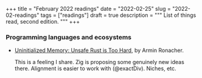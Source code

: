 +++
title = "February 2022 readings"
date = "2022-02-25"
slug = "2022-02-readings"
tags = ["readings"]
draft = true
description = """
List of things read, second edition.
"""
+++


### Programming languages and ecosystems

- [Uninitialized Memory: Unsafe Rust is Too
  Hard](https://lucumr.pocoo.org/2022/1/30/unsafe-rust/), by Armin Ronacher.

  This is a feeling I share. Zig is proposing some genuinely new ideas there.
  Alignment is easier to work with (@exactDiv). Niches, etc.
